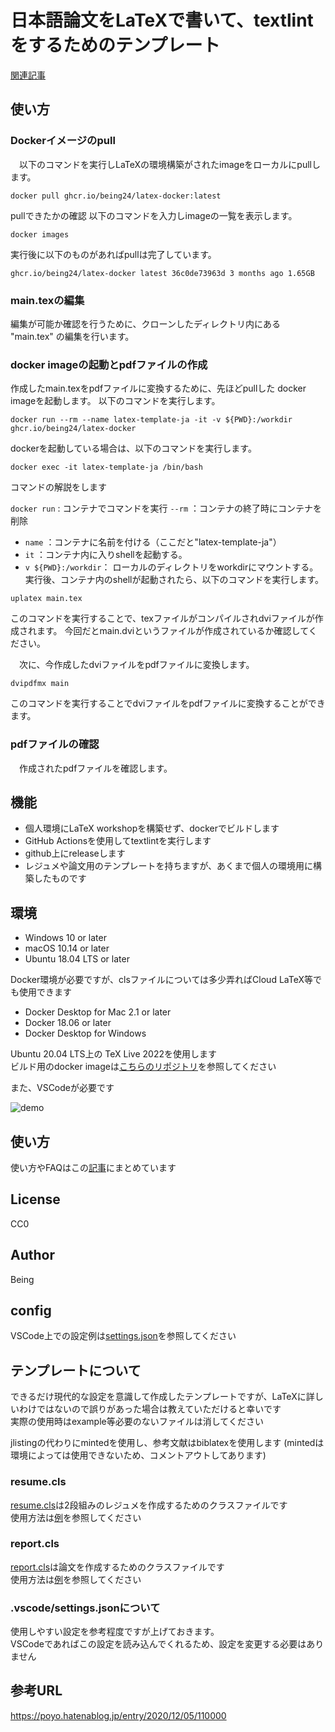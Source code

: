 # 日本語論文をLaTeXで書いて、textlintをするためのテンプレート
[関連記事](https://qiita.com/k_uki512/items/728605e4dc25b2706baf)
## 使い方
### Dockerイメージのpull
　以下のコマンドを実行しLaTeXの環境構築がされたimageをローカルにpullします。

```
docker pull ghcr.io/being24/latex-docker:latest
```
pullできたかの確認
以下のコマンドを入力しimageの一覧を表示します。  
```
docker images
```
実行後に以下のものがあればpullは完了しています。  
```
ghcr.io/being24/latex-docker latest 36c0de73963d 3 months ago 1.65GB
```
### main.texの編集
編集が可能か確認を行うために、クローンしたディレクトリ内にある "main.tex" の編集を行います。
### docker imageの起動とpdfファイルの作成
作成したmain.texをpdfファイルに変換するために、先ほどpullした docker imageを起動します。
以下のコマンドを実行します。
```
docker run --rm --name latex-template-ja -it -v ${PWD}:/workdir ghcr.io/being24/latex-docker
```
dockerを起動している場合は、以下のコマンドを実行します。
```
docker exec -it latex-template-ja /bin/bash
```
コマンドの解説をします

```docker run``` : コンテナでコマンドを実行
```--rm``` ：コンテナの終了時にコンテナを削除
- ```name``` ：コンテナに名前を付ける（ここだと"latex-template-ja"）
- ```it``` ：コンテナ内に入りshellを起動する。
- ```v ${PWD}:/workdir```： ローカルのディレクトリをworkdirにマウントする。
実行後、コンテナ内のshellが起動されたら、以下のコマンドを実行します。
```
uplatex main.tex
```
このコマンドを実行することで、texファイルがコンパイルされdviファイルが作成されます。
今回だとmain.dviというファイルが作成されているか確認してください。  

　次に、今作成したdviファイルをpdfファイルに変換します。  
```
dvipdfmx main
```
このコマンドを実行することでdviファイルをpdfファイルに変換することができます。
### pdfファイルの確認
　作成されたpdfファイルを確認します。
## 機能

* 個人環境にLaTeX workshopを構築せず、dockerでビルドします
* GitHub Actionsを使用してtextlintを実行します
* github上にreleaseします
* レジュメや論文用のテンプレートを持ちますが、あくまで個人の環境用に構築したものです

## 環境

* Windows 10 or later
* macOS 10.14 or later
* Ubuntu 18.04 LTS or later

Docker環境が必要ですが、clsファイルについては多少弄ればCloud LaTeX等でも使用できます

* Docker Desktop for Mac 2.1 or later
* Docker 18.06 or later
* Docker Desktop for Windows

Ubuntu 20.04 LTS上の TeX Live 2022を使用します  
ビルド用のdocker imageは[こちらのリポジトリ](https://github.com/being24/latex-docker)を参照してください

また、VSCodeが必要です

![demo](example/figures/screenshot.png)

## 使い方

使い方やFAQはこの[記事](https://zenn.dev/being/articles/how-to-use-my-latex)にまとめています

## License

CC0

## Author

Being

## config

VSCode上での設定例は[settings.json](.vscode/settings.json)を参照してください

## テンプレートについて

できるだけ現代的な設定を意識して作成したテンプレートですが、LaTeXに詳しいわけではないので誤りがあった場合は教えていただけると幸いです  
実際の使用時はexample等必要のないファイルは消してください

jlistingの代わりにmintedを使用し、参考文献はbiblatexを使用します
(mintedは環境によっては使用できないため、コメントアウトしてあります)

### resume.cls

[resume.cls](/classes/resume.cls)は2段組みのレジュメを作成するためのクラスファイルです  
使用方法は[例](/example/tex/resume_template.tex)を参照してください

### report.cls

[report.cls](/classes/report.cls)は論文を作成するためのクラスファイルです  
使用方法は[例](/example/tex/report_template.tex)を参照してください

### .vscode/settings.jsonについて

使用しやすい設定を参考程度ですが上げておきます。  
VSCodeであればこの設定を読み込んでくれるため、設定を変更する必要はありません

## 参考URL

<https://poyo.hatenablog.jp/entry/2020/12/05/110000>
